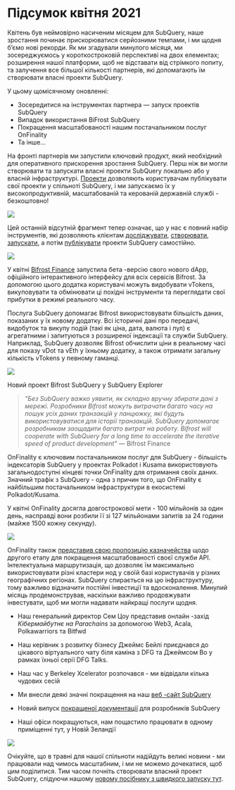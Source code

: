 # Підсумок квітня 2021

Квітень був неймовірно насиченим місяцем для SubQuery, наше зростання починає прискорюватися серйозними темпами, і ми щодня б’ємо нові рекорди. Як ми згадували минулого місяця, ми зосереджуємось у короткостроковій перспективі на двох елементах; розширення нашої платформи, щоб не відставати від стрімкого попиту, та залучення все більшої кількості партнерів, які допомагають їм створювати власні проекти SubQuery.

У цьому щомісячному оновленні:

- Зосередитися на інструментах партнера — запуск проектів SubQuery
- Випадок використання BiFrost SubQuery
- Покращення масштабованості нашим постачальником послуг OnFinality
- Та інше…

На фронті партнерів ми запустили ключовий продукт, який необхідний для оперативного прискорення зростання SubQuery. Перш ніж ви могли створювати та запускати власні проекти SubQuery локально або у власній інфраструктурі. [Проекти](https://project.subquery.network/) дозволяють користувачам публікувати свої проекти у спільноті SubQuery, і ми запускаємо їх у високопродуктивній, масштабованій та керованій державній службі - безкоштовно!

![](https://miro.medium.com/max/1400/0*zZkmiEq5g2BbAxfl)

Цей останній відсутній фрагмент тепер означає, що у нас є повний набір інструментів, які дозволяють клієнтам [ досліджувати](https://explorer.subquery.network/), [створювати](https://doc.subquery.network/quickstart.html), [запускати](https://doc.subquery.network/run/indexing_query.html), а потім [публікувати](https://doc.subquery.network/publish/publish.html#benefits) проекти SubQuery самостійно.

![](https://miro.medium.com/max/1400/0*pDQgyo3phe2ZcMml)

У квітні [Bifrost Finance](https://bifrost.finance/) запустила бета -версію свого нового dApp, офіційного інтерактивного інтерфейсу для всіх сервісів Bifrost. За допомогою цього додатка користувачі можуть видобувати vTokens, викуповувати та обмінювати ці похідні інструменти та переглядати свої прибутки в режимі реального часу.

Послуга SubQuery допомагає Bifrost використовувати більшість даних, показаних у їх новому додатку. Всі історичні дані про передачі, видобуток та викупу подій (такі як ціна, дата, валюта і пул) є агрегатними і запитуються з розширеної індексації та служби SubQuery. Наприклад, SubQuery дозволяє Bifrost обчислити ціни в реальному часі для показу vDot та vEth у їхньому додатку, а також отримати загальну кількість vTokens у певному гаманці.

![](https://miro.medium.com/max/1400/0*heWoX8Kw1nm1iYd9)

Новий проект Bifrost SubQuery у SubQuery Explorer

> _"Без SubQuery важко уявити, як складно вручну збирати дані з мережі. Розробники Bifrost можуть витрачати багато часу на пошук усіх даних транзакцій у ланцюжку, які будуть використовуватися для історії транзакцій. SubQuery допомагає розробникам заощадити багато витрат на роботу. Bifrost will cooperate with SubQuery for a long time to accelerate the iterative speed of product development"_ — Bifrost Finance

OnFinality є ключовим постачальником послуг для SubQuery - більшість індексаторів SubQuery у проектах Polkadot і Kusama використовують загальнодоступні кінцеві точки OnFinality для отримання своїх даних. Значний трафік з SubQuery - одна з причин того, що OnFinality є найбільшим постачальником інфраструктури в екосистемі Polkadot/Kusama.

У квітні OnFinality досягла довгострокової мети - 100 мільйонів за один день, насправді вони розбили її зі 127 мільйонами запитів за 24 години (майже 1500 кожну секунду).

![](https://miro.medium.com/max/1400/0*FLq4vXluI9CTiBQ8)

OnFinality також [представив свою пропозицію казначейства](https://kusama.polkassembly.io/treasury/72) щодо другого етапу для покращення масштабованості своєї служби API. Інтелектуальна маршрутизація, що дозволяє їм максимально використовувати різні кластери нод у своїй базі користувачів у різних географічних регіонах. SubQuery спирається на цю інфраструктуру, тому важливо відзначити постійні інвестиції та вдосконалення. Минулий місяць продемонстрував, наскільки важливо продовжувати інвестувати, щоб ми могли надавати найкращі послуги щодня.

- Наш генеральний директор Сем Цоу представив онлайн -захід _Кібермайбутнє на Parachains_ за допомогою Web3, Acala, Polkawarriors та Bitfwd

- Наш керівник з розвитку бізнесу Джеймс Бейлі приєднався до цікавого віртуального чату біля каміна з DFG та Джеймсом Во у рамках їхньої серії DFG Talks.

- Наш час у Berkeley Xcelerator розпочався - ми відвідали кілька чудових сесій
- Ми внесли деякі значні покращення на наш [веб -сайт SubQuery](https://subquery.network/)
- Новий випуск [покращеної документації](https://doc.subquery.network/) для розробників SubQuery
- Наші офіси покращуються, нам пощастило працювати в одному приміщенні тут, у Новій Зеландії

![](https://miro.medium.com/max/1400/0*cOsJ2TLa4yqpY0Ig)

Очікуйте, що в травні для нашої спільноти надійдуть великі новини - ми працювали над чимось масштабним, і ми не можемо дочекатися, щоб цим поділитися. Тим часом почніть створювати власний проект SubQuery, слідуючи нашому [новому посібнику з швидкого запуску тут](https://doc.subquery.network/quickstart.html).

